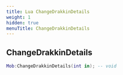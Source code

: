 ```yaml
---
title: Lua ChangeDrakkinDetails
weight: 1
hidden: true
menuTitle: ChangeDrakkinDetails
---
```

## ChangeDrakkinDetails
```lua
Mob:ChangeDrakkinDetails(int in); -- void
```